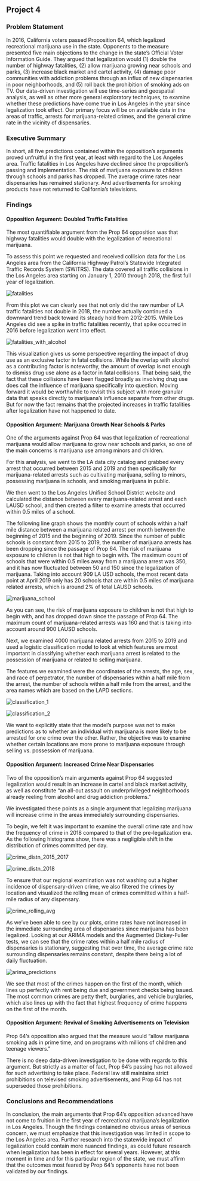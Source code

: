 ## Project 4

### Problem Statement
In 2016, California voters passed Proposition 64, which legalized recreational marijuana use in the state. Opponents to the measure presented five main objections to the change in the state’s Official Voter Information Guide. They argued that legalization would (1) double the number of highway fatalities, (2) allow marijuana growing near schools and parks, (3) increase black market and cartel activity, (4) damage poor communities with addiction problems through an influx of new dispensaries in poor neighborhoods, and (5) roll back the prohibition of smoking ads on TV. Our data-driven investigation will use time-series and geospatial analysis, as well as other more general exploratory techniques, to examine whether these predictions have come true in Los Angeles in the year since legalization took effect. Our primary focus will be on available data in the areas of traffic, arrests for marijuana-related crimes, and the general crime rate in the vicinity of dispensaries.

### Executive Summary
In short, all five predictions contained within the opposition’s arguments proved unfruitful in the first year, at least with regard to the Los Angeles area. Traffic fatalities in Los Angeles have declined since the proposition’s passing and implementation. The risk of marijuana exposure to children through schools and parks has dropped. The average crime rates near dispensaries has remained stationary. And advertisements for smoking products have not returned to California’s televisions.

### Findings
#### Opposition Argument: Doubled Traffic Fatalities
The most quantifiable argument from the Prop 64 opposition was that highway fatalities would double with the legalization of recreational marijuana.

To assess this point we requested and received collision data for the Los Angeles area from the California Highway Patrol’s Statewide Integrated Traffic Records System (SWITRS). The data covered all traffic collisions in the Los Angeles area starting on January 1, 2010 through 2018, the first full year of legalization.

![fatalities](plots/fatalities.png)

From this plot we can clearly see that not only did the raw number of LA traffic fatalities not double in 2018, the number actually continued a downward trend back toward its steady hold from 2012-2015. While Los Angeles did see a spike in traffic fatalities recently, that spike occurred in 2016 before legalization went into effect.

![fatalities_with_alcohol](plots/fatalities_with_alcohol.png)

This visualization gives us some perspective regarding the impact of drug use as an exclusive factor in fatal collisions. While the overlap with alcohol as a contributing factor is noteworthy, the amount of overlap is not enough to dismiss drug use alone as a factor in fatal collisions. That being said, the fact that these collisions have been flagged broadly as involving drug use does call the influence of marijuana specifically into question. Moving forward it would be worthwhile to revisit this subject with more granular data that speaks directly to marijuana’s influence separate from other drugs. But for now the fact remains that the projected increases in traffic fatalities after legalization have not happened to date.

#### Opposition Argument: Marijuana Growth Near Schools & Parks
One of the arguments against Prop 64 was that legalization of recreational marijuana would allow marijuana to grow near schools and parks, so one of the main concerns is marijuana use among minors and children.

For this analysis, we went to the LA data city catalog and grabbed every arrest that occurred between 2015 and 2019 and then specifically for marijuana-related arrests such as cultivating marijuana, selling to minors, possessing marijuana in schools, and smoking marijuana in public.

We then went to the Los Angeles Unified School District website and calculated the distance between every marijuana-related arrest and each LAUSD school, and then created a filter to examine arrests that occurred within 0.5 miles of a school.

The following line graph shows the monthly count of schools within a half mile distance between a marijuana related arrest per month between the beginning of 2015 and the beginning of 2019. Since the number of public schools is constant from 2015 to 2019, the number of marijuana arrests has been dropping since the passage of Prop 64. The risk of marijuana exposure to children is not that high to begin with. The maximum count of schools that were within 0.5 miles away from a marijuana arrest was 350, and it has now fluctuated between 50 and 150 since the legalization of marijuana. Taking into account 909 LA USD schools, the most recent data point at April 2019 only has 20 schools that are within 0.5 miles of marijuana related arrests, which is around 2% of total LAUSD schools.

![marijuana_school](plots/marijuana_school.png)

As you can see, the risk of marijuana exposure to children is not that high to begin with, and has dropped down since the passage of Prop 64. The maximum count of marijuana-related arrests was 160 and that is taking into account around 900 LAUSD schools.

Next, we examined 4000 marijuana related arrests from 2015 to 2019 and used a logistic classification model to look at which features are most important in classifying whether each marijuana arrest is related to the possession of marijuana or related to selling marijuana. 

The features we examined were the coordinates of the arrests, the age, sex, and race of perpetrator, the number of dispensaries within a half mile from the arrest, the number of schools within a half mile from the arrest, and the area names which are based on the LAPD sections.

![classification_1](plots/classification_1.png)

![classification_2](plots/classification_2.png)

We want to explicitly state that the model’s purpose was not to make predictions as to whether an individual with marijuana is more likely to be arrested for one crime over the other. Rather, the objective was to examine whether certain locations are more prone to marijuana exposure through selling vs. possession of marijuana.

#### Opposition Argument: Increased Crime Near Dispensaries
Two of the opposition’s main arguments against Prop 64 suggested legalization would result in an increase in cartel and black market activity, as well as constitute “an all-out assault on underprivileged neighborhoods already reeling from alcohol and drug addiction problems.”

We investigated these points as a single argument that legalizing marijuana will increase crime in the areas immediately surrounding dispensaries.

To begin, we felt it was important to examine the overall crime rate and how the frequency of crime in 2018 compared to that of the pre-legalization era. As the following histograms show, there was a negligible shift in the distribution of crimes committed per day.

![crime_distn_2015_2017](plots/538crime_distn_2015_2017.png)

![crime_distn_2018](plots/538crime_distn_2018.png)

To ensure that our regional examination was not washing out a higher incidence of dispensary-driven crime, we also filtered the crimes by location and visualized the rolling mean of crimes committed within a half-mile radius of any dispensary.

![crime_rolling_avg](plots/crimes_per_day.png)

As we’ve been able to see by our plots, crime rates have not increased in the immediate surrounding area of dispensaries since marijuana has been legalized. Looking at our ARIMA models and the Augmented Dickey-Fuller tests, we can see that the crime rates within a half mile radius of dispensaries is stationary, suggesting that over time, the average crime rate surrounding dispensaries remains constant, despite there being a lot of daily fluctuation.

![arima_predictions](plots/arima_2.png)

We see that most of the crimes happen on the first of the month, which lines up perfectly with rent being due and government checks being issued. The most common crimes are petty theft, burglaries, and vehicle burglaries, which also lines up with the fact that highest frequency of crime happens on the first of the month.

#### Opposition Argument: Revival of Smoking Advertisements on Television
Prop 64’s opposition also argued that the measure would “allow marijuana smoking ads in prime time, and on programs with millions of children and teenage viewers.”

There is no deep data-driven investigation to be done with regards to this argument. But strictly as a matter of fact, Prop 64’s passing has not allowed for such advertising to take place. Federal law still maintains strict prohibitions on televised smoking advertisements, and Prop 64 has not superseded those prohibitions.

### Conclusions and Recommendations
In conclusion, the main arguments that Prop 64’s opposition advanced have not come to fruition in the first year of recreational marijuana’s legalization in Los Angeles. Though the findings contained no obvious areas of serious concern, we must emphasize that this investigation was limited in scope to the Los Angeles area. Further research into the statewide impact of legalization could contain more nuanced findings, as could future research when legalization has been in effect for several years. However, at this moment in time and for this particular region of the state, we must affirm that the outcomes most feared by Prop 64’s opponents have not been validated by our findings.